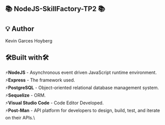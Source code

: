 ## :books: NodeJS-SkillFactory-TP2 :books:

## :bulb: **Author**
Kevin Garces Hoyberg

## 🛠️Built with🛠️

:zap:**NodeJS** - Asynchronous event driven JavaScript runtime environment.\
:zap:**Express** - The framework used.\
:zap:**PostgreSQL** - Object-oriented relational database management system.\
:zap:**Sequelize** - ORM.\
:zap:**Visual Studio Code** - Code Editor Developed.\
:zap:**Post-Man** - API platform for developers to design, build, test, and iterate on their APIs.\

